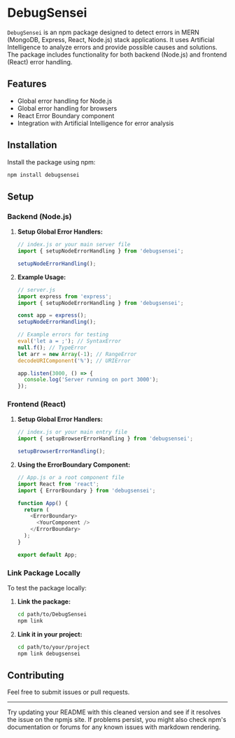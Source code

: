 ﻿
# DebugSensei
`DebugSensei` is an npm package designed to detect errors in MERN (MongoDB, Express, React, Node.js) stack applications. It uses Artificial Intelligence to analyze errors and provide possible causes and solutions. The package includes functionality for both backend (Node.js) and frontend (React) error handling.

## Features

- Global error handling for Node.js
- Global error handling for browsers
- React Error Boundary component
- Integration with Artificial Intelligence for error analysis

## Installation

Install the package using npm:

```sh
npm install debugsensei
```

## Setup

### Backend (Node.js)

1. **Setup Global Error Handlers:**

   ```js
   // index.js or your main server file
   import { setupNodeErrorHandling } from 'debugsensei';

   setupNodeErrorHandling();
   ```

2. **Example Usage:**

   ```js
   // server.js
   import express from 'express';
   import { setupNodeErrorHandling } from 'debugsensei';

   const app = express();
   setupNodeErrorHandling();

   // Example errors for testing
   eval('let a = ;'); // SyntaxError
   null.f(); // TypeError
   let arr = new Array(-1); // RangeError
   decodeURIComponent('%'); // URIError

   app.listen(3000, () => {
     console.log('Server running on port 3000');
   });
   ```

### Frontend (React)

1. **Setup Global Error Handlers:**

   ```js
   // index.js or your main entry file
   import { setupBrowserErrorHandling } from 'debugsensei';

   setupBrowserErrorHandling();
   ```

2. **Using the ErrorBoundary Component:**

   ```js
   // App.js or a root component file
   import React from 'react';
   import { ErrorBoundary } from 'debugsensei';

   function App() {
     return (
       <ErrorBoundary>
         <YourComponent />
       </ErrorBoundary>
     );
   }

   export default App;
   ```

### Link Package Locally

To test the package locally:

1. **Link the package:**

   ```sh
   cd path/to/DebugSensei
   npm link
   ```

2. **Link it in your project:**

   ```sh
   cd path/to/your/project
   npm link debugsensei
   ```

## Contributing

Feel free to submit issues or pull requests.

---

Try updating your README with this cleaned version and see if it resolves the issue on the npmjs site. If problems persist, you might also check npm's documentation or forums for any known issues with markdown rendering.